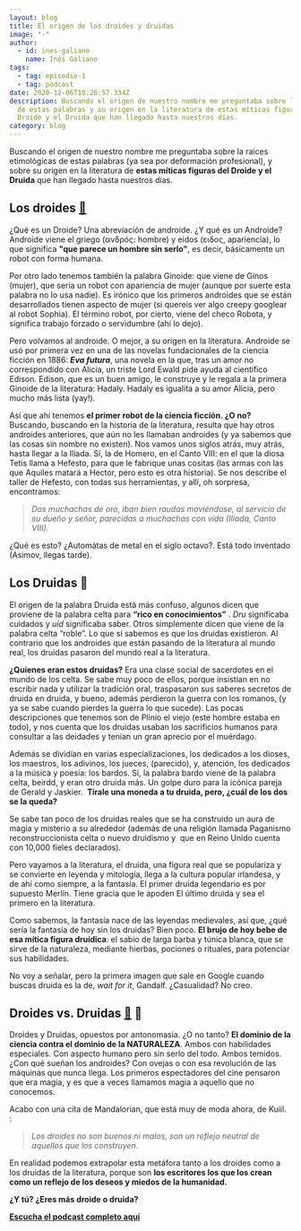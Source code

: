 ```yaml
---
layout: blog
title: El origen de los droides y druidas
image: "-"
author:
  - id: ines-galiano
    name: Inés Galiano
tags:
  - tag: episodio-1
  - tag: podcast
date: 2020-12-06T10:26:57.334Z
description: Buscando el origen de nuestro nombre me preguntaba sobre la raíces
  de estas palabras y su origen en la literatura de estas míticas figuras del
  Droide y el Druida que han llegado hasta nuestros días.
category: blog
---
```

Buscando el origen de nuestro nombre me preguntaba sobre la raíces etimológicas de estas palabras (ya sea por deformación profesional), y sobre su origen en la literatura de **estas míticas figuras del Droide y el Druida** que han llegado hasta nuestros días. 

## Los droides [🤖](https://emojipedia.org/robot/)

¿Qué es un Droide? Una abreviación de androide. ¿Y qué es un Androide? Androide viene el griego (ανδρὀς: hombre) y eidos (ειδος, apariencia), lo que significa **"que parece un hombre sin serlo"**, es decir, básicamente un robot con forma humana. 

Por otro lado tenemos también la palabra Ginoide: que viene de Ginos (mujer), que sería un robot con apariencia de mujer (aunque por suerte esta palabra no lo usa nadie). Es irónico que los primeros androides que se están desarrollados tienen aspecto de mujer (si quereis ver algo creepy googlear al robot Sophia). El término robot, por cierto, viene del checo Robota, y significa trabajo forzado o servidumbre (ahí lo dejo).

Pero volvamos al androide. O mejor, a su origen en la literatura. Androide se usó por primera vez en una de las novelas fundacionales de la ciencia ficción en 1886: ***Eva futura***, una novela en la que, tras un amor no correspondido con Alicia, un triste Lord Ewald pide ayuda al cientifico Edison. Edison, que es un buen amigo, le construye y le regala a la primera Ginoide de la literatura: Hadaly. Hadaly es igualita a su amor Alicia, pero mucho más lista (yay!).

Así que ahí tenemos **el primer robot de la ciencia ficción. ¿O no?** Buscando, buscando en la historia de la literatura, resulta que hay otros androides anteriores, que aún no les llamaban androides (y ya sabemos que las cosas sin nombre no existen). Nos vamos unos siglos atrás, muy atrás, hasta llegar a la Ilíada. Sí, la de Homero, en el Canto VIII: en el que la diosa Tetis llama a Hefesto, para que le fabrique unas cositas (las armas con las que Aquiles matará a Hector, pero esto es otra historia). Se nos describe el taller de Hefesto, con todas sus herramientas, y allí, oh sorpresa, encontramos: 

> *Dos muchachas de oro, iban bien raudas moviéndose, al servicio de su dueño y señor, parecidas a muchachas con vida (Ilíada, Canto VIII).*

¿Qué es esto? ¿Automátas de metal en el siglo octavo?. Está todo inventado (Asimov, llegas tarde).

## Los Druidas 🧙

El origen de la palabra Druida está más confuso, algunos dicen que proviene de la palabra celta para **“rico en conocimientos”** . *Dru* significaba cuidados y *uid* significaba saber. Otros simplemente dicen que viene de la palabra celta “roble”. Lo que sí sabemos es que los druidas existieron. Al contrario que los androides que están pasando de la literatura al mundo real, los druidas pasaron del mundo real a la literatura. 

**¿Quienes eran estos druidas?** Era una clase social de sacerdotes en el mundo de los celta. Se sabe muy poco de ellos, porque insistían en no escribir nada y utilizar la tradición oral, traspasaron sus saberes secretos de druida en druida, y bueno, además perdieron la guerra con los romanos, (y ya se sabe cuando pierdes la guerra lo que sucede). Las pocas descripciones que tenemos son de Plinio el viejo (este hombre estaba en todo), y nos cuenta que los druidas usaban los sacrificios humanos para consultar a las deidades y tenían un gran aprecio por el muérdago. 

Además se dividían en varias especializaciones, los dedicados a los dioses, los maestros, los adivinos, los jueces, (parecido), y, atención, los dedicados a la música y poesía: los bardos. Sí, la palabra bardo viene de la palabra celta, beirdd, y eran otro druida más. Un golpe duro para la icónica pareja de Gerald y Jaskier.  **Tirale una moneda a tu druida, pero, ¿cuál de los dos se la queda?**

Se sabe tan poco de los druidas reales que se ha construido un aura de magia y misterio a su alrededor (además de una religión llamada Paganismo reconstruccionista celta o nuevo druidismo y  que en Reino Unido cuenta con 10,000 fieles declarados). 

Pero vayamos a la literatura, el druida, una figura real que se populariza y se convierte en leyenda y mitología, llega a la cultura popular irlandesa, y de ahí como siempre, a la fantasía. El primer druida legendario es por supuesto Merlín. Tiene gracia que le apoden El último druida y sea el primero en la literatura. 

Como sabemos, la fantasía nace de las leyendas medievales, así que, ¿qué sería la fantasía de hoy sin los druidas? Bien poco. **El brujo de hoy bebe de esa mítica figura druídica**: el sabio de larga barba y túnica blanca, que se sirve de la naturaleza, mediante hierbas, pociones o rituales, para potenciar sus habilidades. 

No voy a señalar, pero la primera imagen que sale en Google cuando buscas druida es la de, *wait for it*, Gandalf. ¿Casualidad? No creo.

## Droides vs. Druidas [](https://emojipedia.org/robot/)[🤖](https://emojipedia.org/robot/) 🧙

Droides y Druidas, opuestos por antonomasia. ¿O no tanto? **El dominio de la ciencia contra el dominio de la NATURALEZA**. Ambos con habilidades especiales. Con aspecto humano pero sin serlo del todo. Ambos temidos. ¿Con qué sueñan los androides? Con ovejas o con esa revolución de las máquinas que nunca llega. Los primeros espectadores del cine pensaron que era magia, y es que a veces llamamos magia a aquello que no conocemos. 

Acabo con una cita de Mandalorian, que está muy de moda ahora, de Kuiil. : 

> *Los droides no son buenos ni malos, son un reflejo neutral de aquellos que los construyen.*

En realidad podemos extrapolar esta metáfora tanto a los droides como a los druidas de la literatura, porque son **los escritores los que los crean como un reflejo de los deseos y miedos de la humanidad.**

**¿Y tú? ¿Eres más droide o druida?**



**[Escucha el podcast completo aquí](https://go.ivoox.com/rf/51638197)**